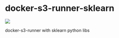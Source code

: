 # docker-s3-runner-sklearn

[![](https://badge.imagelayers.io/dpatriot/docker-s3-runner-sklearn:latest.svg)](https://imagelayers.io/?images=dpatriot/docker-s3-runner-sklearn:latest 'Get your own badge on imagelayers.io')

docker-s3-runner with sklearn python libs
